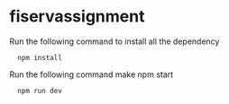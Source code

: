 # fiservassignment


Run the following command to install all the dependency 
```
  npm install 
```
Run the following command make npm start
```
  npm run dev
```
